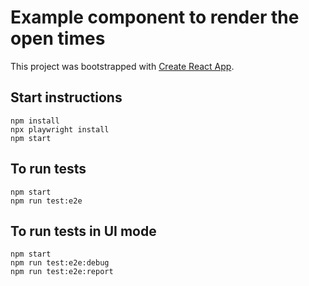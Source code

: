 # Example component to render the open times

This project was bootstrapped with [Create React App](https://github.com/facebook/create-react-app).

## Start instructions

```
npm install
npx playwright install
npm start
```

## To run tests
```
npm start
npm run test:e2e
```

## To run tests in UI mode
```
npm start
npm run test:e2e:debug
npm run test:e2e:report
```